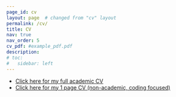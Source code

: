 ```yaml
---
page_id: cv
layout: page  # changed from "cv" layout
permalink: /cv/
title: CV
nav: true
nav_order: 5
cv_pdf: #example_pdf.pdf
description:
# toc:
#   sidebar: left
---
```


- [Click here for my full academic CV](/assets/pdf/en/CV_academic.pdf)
- [Click here for my 1 page CV (non-academic, coding focused)](/assets/pdf/en/CV_industry.pdf)